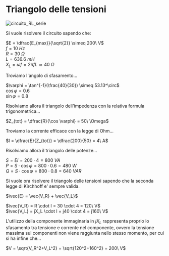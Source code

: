 # Triangolo delle tensioni  

![circuito_RL_serie](https://github.com/dennyb87/elettrotecnica-serale/assets/7195133/05181fa8-470f-48d4-a78d-ba1a64c7aed5)  

Si vuole risolvere il circuito sapendo che:  

$E = \dfrac{E_{max}}{\sqrt{2}} \simeq 200\ V$  
$f = 10\ Hz$  
$R = 30\ \Omega$  
$L = 636.6\ mH$  
$X_L = \omega f = 2\pi fL \simeq 40\ \Omega$  

Troviamo l'angolo di sfasamento...  

$\varphi = \tan^{-1}(\frac{40}{30}) \simeq 53.13^\circ$  
$\cos \varphi = 0.6$  
$\sin \varphi = 0.8$  

Risolviamo allora il triangolo dell'impedenza con la relativa formula trigonometrica...  

$Z_{tot} = \dfrac{R}{\cos \varphi} = 50\ \Omega$  

Troviamo la corrente efficace con la legge di Ohm...  

$I = \dfrac{E}{Z_{tot}} = \dfrac{200}{50} = 4\ A$  

Risolviamo allora il triangolo delle potenze...  

$S = EI = 200 \cdot 4 = 800\ VA$  
$P = S \cdot \cos \varphi = 800 \cdot 0.6 = 480\ W$  
$Q = S \cdot \cos \varphi = 800 \cdot 0.8 = 640\ VAR$  

Si vuole ora risolvere il triangolo delle tensioni sapendo che la seconda legge di Kirchhoff e' sempre valida.  

$\vec{E} = \vec{V_R} + \vec{V_L}$  

$\vec{V_R} = R \cdot I = 30 \cdot 4 = 120\ V$  
$\vec{V_L} = jX_L \cdot I = j40 \cdot 4 = j160\ V$  

L'utilizzo della componente immaginaria in $jX_L$ rappresenta proprio lo sfasamento tra tensione e corrente nel componente, ovvero la tensione massima sui componenti non viene raggiunta nello stesso momento, per cui si ha infine che...  

$V = \sqrt{V_R^2+V_L^2} = \sqrt{120^2+160^2} = 200\ V$  
